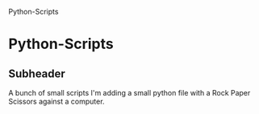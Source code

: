 Python-Scripts
# Python-Scripts


## Subheader

A bunch of small scripts
I'm adding a small python file with a Rock Paper Scissors against a computer.